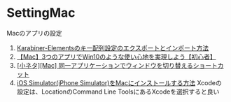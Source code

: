 # SettingMac
Macのアプリの設定
1. [Karabiner-Elementsのキー配列設定のエクスポートとインポート方法](https://panda-program.com/posts/export-config-of-karabiner-element)
1. [【Mac】3つのアプリでWin10のような使い心地を実現しよう【初心者】](https://qiita.com/YUMA-NAGAO/items/0c5874bdde813370a008)
1. [[小ネタ][Mac] 同一アプリケーションでウィンドウを切り替えるショートカット
](https://dev.classmethod.jp/articles/mac-next-window-shortcut/)
1. [iOS Simulator(iPhone Simulator)をMacにインストールする方法](https://qiita.com/yoshitake_1201/items/58f6bd5ff48dfe96be37)
Xcodeの設定は、LocationのCommand Line ToolsにあるXcodeを選択すると良い
